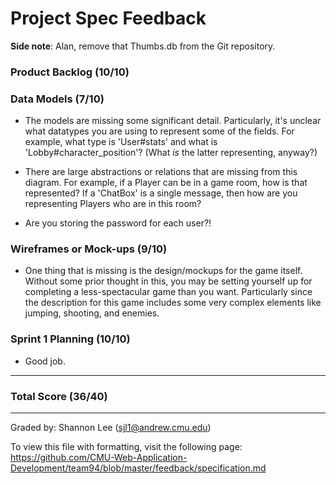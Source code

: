 Project Spec Feedback
=====================

**Side note**: Alan, remove that Thumbs.db from the Git repository.

### Product Backlog (10/10)

### Data Models (7/10)

  * The models are missing some significant detail. Particularly, it's unclear what datatypes you are using to represent some of the fields. For example, what type is 'User#stats' and what is 'Lobby#character_position'? (What *is* the latter representing, anyway?)

  * There are large abstractions or relations that are missing from this diagram. For example, if a Player can be in a game room, how is that represented? If a 'ChatBox' is a single message, then how are you representing Players who are in this room?

  * Are you storing the password for each user?!

### Wireframes or Mock-ups (9/10)

  * One thing that is missing is the design/mockups for the game itself. Without some prior thought in this, you may be setting yourself up for completing a less-spectacular game than you want. Particularly since the description for this game includes some very complex elements like jumping, shooting, and enemies.

### Sprint 1 Planning (10/10)

  * Good job.

---

### Total Score (36/40)

---

Graded by: Shannon Lee (sjl1@andrew.cmu.edu)

To view this file with formatting, visit the following page: https://github.com/CMU-Web-Application-Development/team94/blob/master/feedback/specification.md
